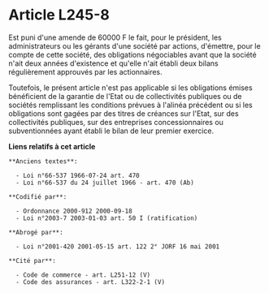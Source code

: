 # Article L245-8

Est puni d'une amende de 60000 F le fait, pour le président, les administrateurs ou les gérants d'une société par actions,
d'émettre, pour le compte de cette société, des obligations négociables avant que la société n'ait deux années d'existence et
qu'elle n'ait établi deux bilans régulièrement approuvés par les actionnaires.

Toutefois, le présent article n'est pas applicable si les obligations émises bénéficient de la garantie de l'Etat ou de
collectivités publiques ou de sociétés remplissant les conditions prévues à l'alinéa précédent ou si les obligations sont
gagées par des titres de créances sur l'Etat, sur des collectivités publiques, sur des entreprises concessionnaires ou
subventionnées ayant établi le bilan de leur premier exercice.

**Liens relatifs à cet article**

	**Anciens textes**:

	  - Loi n°66-537 1966-07-24 art. 470
	  - Loi n°66-537 du 24 juillet 1966 - art. 470 (Ab)

	**Codifié par**:

	  - Ordonnance 2000-912 2000-09-18
	  - Loi n°2003-7 2003-01-03 art. 50 I (ratification)

	**Abrogé par**:

	  - Loi n°2001-420 2001-05-15 art. 122 2° JORF 16 mai 2001

	**Cité par**:

	  - Code de commerce - art. L251-12 (V)
	  - Code des assurances - art. L322-2-1 (V)
